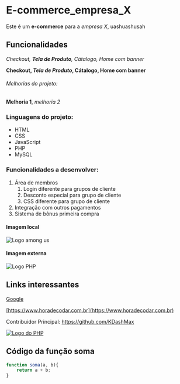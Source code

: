 # E-commerce_empresa_X
Este é um **e-commerce** para a *empresa X*, uashuashusah

## Funcionalidades

_Checkout, **Tela de Produto**, Cátalogo, Home com banner_

**Checkout, _Tela de Produto_, Cátalogo, Home com banner**


###### Melhorias do projeto:

__Melhoria 1__, _melhoria 2_

### Linguagens do projeto:

* HTML
* CSS
* JavaScript
* PHP
* MySQL

### Funcionalidades a desenvolver:

1. Área de membros
    1. Login diferente para grupos de cliente
    2. Desconto especial para grupo de cliente
    3. CSS diferente para grupo de cliente
2. Integração com outros pagamentos
3. Sistema de bônus primeira compra

#### Imagem local

![Logo among us](img/sla.ico)

#### Imagem externa

![Logo PHP](https://www.php.net//images/logos/new-php-logo.svg)

## Links interessantes

[Google](https://www.google.com.br/)

[https://www.horadecodar.com.br](https://www.horadecodar.com.br)

Contribuidor Principal: https://github.com/KDashMax

[![Logo do PHP](https://www.php.net//images/logos/new-php-logo.svg)](https://github.com/KDashMax)

## Código da função soma

```javascript
function soma(a, b){
    return a + b;
}

```